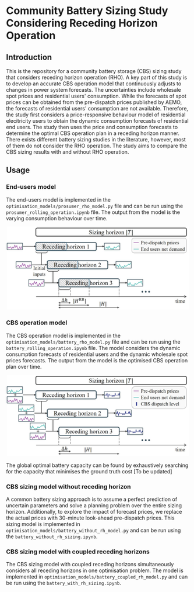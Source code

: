 # Community Battery Sizing Study Considering Receding Horizon Operation

## Introduction
This is the repository for a community battery storage (CBS) sizing study that considers receding horizon operation (RHO). A key part of this study is to develop an accurate CBS operation model that continuously adjusts to changes in power system forecasts. The uncertainties include wholesale spot prices and residential users' consumption. While the forecasts of spot prices can be obtained from the pre-dispatch prices published by AEMO, the forecasts of residential users' consumption are not available. Therefore, the study first considers a price-responsive behaviour model of residential elecitricity users to obtain the dynamic consumption forecasts of residential end users. The study then uses the price and consumption forecasts to determine the optimal CBS operation plan in a receding horizon manner. There exists different battery sizing studies in the literature, however, most of them do not consider the RHO operation. The study aims to compare the CBS sizing results with and without RHO operation.

## Usage

### End-users model
The end-users model is implemented in the `optimisation_models/prosumer_rho_model.py` file and can be run using the `prosumer_rolling_operation.ipynb` file. The output from the model is the varying consumption behaviour over time.
<p align="center">
<img src="data/figures/end_user_rho.jpg" alt="End users RHO flowchart" width="500">
</p>

### CBS operation model
The CBS operation model is implemented in the `optimisation_models/battery_rho_model.py` file and can be run using the `battery_rolling_operation.ipynb` file. The model considers the dynamic consumption forecasts of residential users and the dynamic wholesale spot prices forecasts. The output from the model is the optimised CBS operation plan over time.
<p align="center">
<img src="data/figures/cbs_rho.jpg" alt="Battery RHO flowchart" width="500">
</p>
The global optimal battery capacity can be found by exhaustively searching for the capacity that minimises the ground truth cost [To be updated]

### CBS sizing model without receding horizon
A common battery sizing approach is to assume a perfect prediction of uncertain parameters and solve a planning problem over the entire sizing horizon. Additionally, to explore the impact of forecast prices, we replace the actual prices with 30-minute look-ahead pre-dispatch prices. This sizing model is implemented in `optimisation_models/battery_without_rh_model.py` and can be run using the `battery_without_rh_sizing.ipynb`. 

### CBS sizing model with coupled receding horizons
The CBS sizing model with coupled receding horizons simultaneously considers all receding horizons in one optimisation problem. The model is implemented in `optimisation_models/battery_coupled_rh_model.py` and can be run using the `battery_with_rh_sizing.ipynb`.